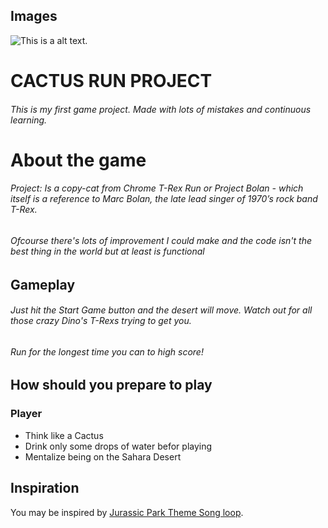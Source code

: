## Images

![This is a alt text.](https://static.wikia.nocookie.net/finalfantasy/images/5/52/FF8_Cactuar.png/revision/latest?cb=20120506170218)

# CACTUS RUN PROJECT

###### This is my first game project. Made with lots of mistakes and continuous learning.

# About the game

###### Project: Is a copy-cat from Chrome T-Rex Run or Project Bolan - which itself is a reference to Marc Bolan, the late lead singer of 1970’s rock band T-Rex.

###### Ofcourse there's lots of improvement I could make and the code isn't the best thing in the world but at least is functional

## Gameplay
###### Just hit the Start Game button and the desert will move. Watch out for all those crazy Dino's T-Rexs trying to get you.

###### Run for the longest time you can to high score!

## How should you prepare to play

### Player

* Think like a Cactus
* Drink only some drops of water befor playing
* Mentalize being on the Sahara Desert

## Inspiration

You may be inspired by [Jurassic Park Theme Song loop](https://www.youtube.com/watch?v=jMuc79_-sqw).
